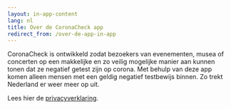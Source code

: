 ```yaml
---
layout: in-app-content
lang: nl
title: Over de CoronaCheck app
redirect_from: /over-de-app-in-app
---
```

CoronaCheck is ontwikkeld zodat bezoekers van evenementen, musea of concerten op een makkelijke en zo veilig mogelijke manier aan kunnen tonen dat ze negatief getest zijn op corona. Met behulp van deze app komen alleen mensen met een geldig negatief testbewijs binnen. Zo trekt Nederland er weer meer op uit. 

Lees hier de [privacyverklaring](/nl/privacy-in-app). 

